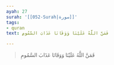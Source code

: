 ```yaml
---
ayah: 27
surah: '[[052-Surah|سورة]]'
tags:
- quran
text: فَمَنَّ اللَّهُ عَلَيْنَا وَوَقَانَا عَذَابَ السَّمُومِ

---
```

> فَمَنَّ اللَّهُ عَلَيْنَا وَوَقَانَا عَذَابَ السَّمُومِ
